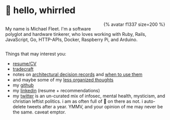 # 👋 hello, whirrled

<div style="overflow: auto;">
	<div style="float: right;">
{% avatar f1337 size=200 %}
	</div>

My name is Michael Fleet. I'm a software polyglot and hardware tinkerer, who loves working with Ruby, Rails, JavaScript, Go, HTTP-APIs, Docker, Raspberry Pi, and Arduino.
</div>

Things that may interest you:
- [resume/CV](cv/)
- [tradecraft](tradecraft/README.md)
- notes on [architectural decision records](tradecraft/architectural-decision-records.md) and [when to use them](tradecraft/flowchart.md)
- and maybe some of my [less organized thoughts](scratchpad/README.md)
- my [github](https://github.com/f1337)
- my [linkedin](https://linkedin.com/in/f1337) (resume + recommendations)
- my [twitter](https://twitter.com/mrf1337) is an un-curated mix of infosec, mental health, mysticism, and christian leftist politics. i am as often full of 💩 on there as not. i auto-delete tweets after a year. YMMV, and your opinion of me may never be the same. caveat emptor.
<!--stackedit_data:
eyJoaXN0b3J5IjpbMTkzNDY4NzMyLDkzMDI5MTMyNywtMTgyMT
A2MzMzLDYwNTg0NjgzMSwtOTE1ODM3NjI5LC0yNTcwMjY3MjQs
LTE5MTk4NjAxMzYsMjQyNjU4ODk0XX0=
-->
